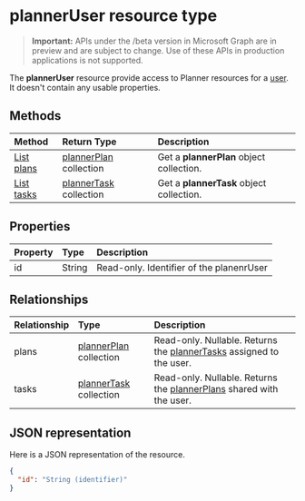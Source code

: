 # plannerUser resource type

> **Important:** APIs under the /beta version in Microsoft Graph are in preview and are subject to change. Use of these APIs in production applications is not supported.

The **plannerUser** resource provide access to Planner resources for a [user](user.md). It doesn't contain any usable properties.


## Methods

| Method		   | Return Type	|Description|
|:---------------|:--------|:----------|
|[List plans](../api/planneruser_list_plans.md) |[plannerPlan](plannerplan.md) collection| Get a **plannerPlan** object collection.|
|[List tasks](../api/planneruser_list_tasks.md) |[plannerTask](plannertask.md) collection| Get a **plannerTask** object collection.|

## Properties
| Property	   | Type	|Description|
|:---------------|:--------|:----------|
|id|String| Read-only. Identifier of the planenrUser|

## Relationships
| Relationship | Type	|Description|
|:---------------|:--------|:----------|
|plans|[plannerPlan](plannerplan.md) collection| Read-only. Nullable. Returns the [plannerTasks](plannertask.md) assigned to the user.|
|tasks|[plannerTask](plannertask.md) collection| Read-only. Nullable. Returns the [plannerPlans](plannerplan.md) shared with the user.|

## JSON representation
Here is a JSON representation of the resource.

<!-- {
  "blockType": "resource",
  "optionalProperties": [

  ],
  "@odata.type": "microsoft.graph.plannerUser"
}-->

```json
{
  "id": "String (identifier)"
}

```

<!-- uuid: 8fcb5dbc-d5aa-4681-8e31-b001d5168d79
2015-10-25 14:57:30 UTC -->
<!-- {
  "type": "#page.annotation",
  "description": "plannerUser resource",
  "keywords": "",
  "section": "documentation",
  "tocPath": ""
}-->